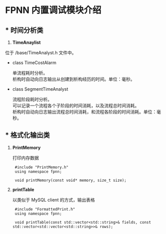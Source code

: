 # FPNN 内置调试模块介绍

## * 时间分析类

1. **TimeAnaylist**

位于 <fpnn-folder>/base/TimeAnalyst.h 文件中。

* class TimeCostAlarm

	单流程耗时分析。  
	析构时自动向日志输出从创建到析构经历的时间。单位：毫秒。

* class SegmentTimeAnalyst

	流程阶段耗时分析。  
	可以记录一个流程各个子阶段的时间消耗，以及流程总时间消耗。  
	析构时自动向日志输出流程总时间消耗，和流程各阶段的时间消耗。单位：毫秒。



## * 格式化输出类

1. **PrintMemory**

	打印内存数据

		#include "PrintMemory.h"
		using namespace fpnn;

		void printMemory(const void* memory, size_t size);




1. **printTable**

	以类似于 MySQL client 的方式，输出表格

		#include "FormattedPrint.h"
		using namespace fpnn;

		void printTable(const std::vector<std::string>& fields, const std::vector<std::vector<std::string>>& rows);

